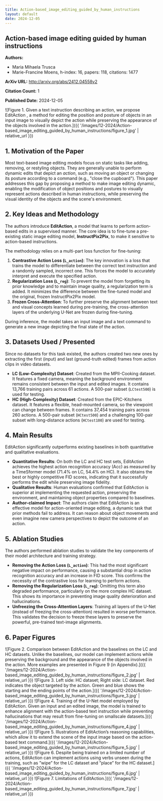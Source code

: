```yaml
---
title: Action-based_image_editing_guided_by_human_instructions
layout: default
date: 2024-12-05
---
```

## Action-based image editing guided by human instructions
**Authors:**
- Maria Mihaela Trusca
- Marie-Francine Moens, h-index: 16, papers: 118, citations: 1477

**ArXiv URL:** http://arxiv.org/abs/2412.04558v2

**Citation Count:** 1

**Published Date:** 2024-12-05

![Figure 1. Given a text instruction describing an action, we propose EditAction , a method for editing the position and posture of objects in an input image to visually depict the action while preserving the appearance of the objects involved in the action.]({{ '/images/12-2024/Action-based_image_editing_guided_by_human_instructions/figure_1.jpg' | relative_url }})
## 1. Motivation of the Paper
Most text-based image editing models focus on static tasks like adding, removing, or restyling objects. They are generally unable to perform dynamic edits that depict an *action*, such as moving an object or changing its posture according to a command (e.g., "close the cupboard"). This paper addresses this gap by proposing a method to make image editing dynamic, enabling the modification of object positions and postures to visually represent actions described in human instructions, while preserving the visual identity of the objects and the scene's environment.

## 2. Key Ideas and Methodology
The authors introduce **EditAction**, a model that learns to perform action-based edits in a supervised manner. The core idea is to fine-tune a pre-existing static image editing model, **InstructPix2Pix**, to make it sensitive to action-based instructions.

The methodology relies on a multi-part loss function for fine-tuning:
1.  **Contrastive Action Loss (`L_action`)**: The key innovation is a loss that trains the model to differentiate between the correct text instruction and a randomly sampled, incorrect one. This forces the model to accurately interpret and execute the specified action.
2.  **Regularization Loss (`L_reg`)**: To prevent the model from forgetting its prior knowledge and to maintain image quality, a regularization term is added. It minimizes the difference between the fine-tuned model and the original, frozen InstructPix2Pix model.
3.  **Frozen Cross-Attention**: To further preserve the alignment between text and visual concepts learned during pre-training, the cross-attention layers of the underlying U-Net are frozen during fine-tuning.

During inference, the model takes an input image and a text command to generate a new image depicting the final state of the action.

## 3. Datasets Used / Presented
Since no datasets for this task existed, the authors created two new ones by extracting the first (input) and last (ground-truth edited) frames from action clips in video datasets.
*   **LC (Low-Complexity) Dataset**: Created from the MPII-Cooking dataset. It features a fixed camera, meaning the background environment remains consistent between the input and edited images. It contains 13,766 training pairs across 61 actions. A 500-pair subset (`LCtest500`) is used for testing.
*   **HC (High-Complexity) Dataset**: Created from the EPIC-Kitchens dataset. It features a flexible, head-mounted camera, so the viewpoint can change between frames. It contains 37,454 training pairs across 260 actions. A 500-pair subset (`HCtest500`) and a challenging 100-pair subset with long-distance actions (`HCtest100`) are used for testing.

## 4. Main Results
EditAction significantly outperforms existing baselines in both quantitative and qualitative evaluations.
*   **Quantitative Results**: On both the LC and HC test sets, EditAction achieves the highest action recognition accuracy (Acc) as measured by a TimeSformer model (71.4% on LC, 54.4% on HC). It also obtains the best or highly competitive FID scores, indicating that it successfully performs the edit while preserving image fidelity.
*   **Qualitative Results**: Human evaluations confirmed that EditAction is superior at implementing the requested action, preserving the environment, and maintaining object properties compared to baselines.
*   **Author-claimed Impact**: The authors claim that EditAction is an effective model for action-oriented image editing, a dynamic task that prior methods fail to address. It can reason about object movements and even imagine new camera perspectives to depict the outcome of an action.

## 5. Ablation Studies
The authors performed ablation studies to validate the key components of their model architecture and training strategy.
*   **Removing the Action Loss (`L_action`)**: This had the most significant negative impact on performance, causing a substantial drop in action recognition accuracy and an increase in FID score. This confirms the necessity of the contrastive loss for learning to perform actions.
*   **Removing the Regularization Loss (`L_reg`)**: Omitting this term also degraded performance, particularly on the more complex HC dataset. This shows its importance in preventing image quality deterioration and hallucinations.
*   **Unfreezing the Cross-Attention Layers**: Training all layers of the U-Net (instead of freezing the cross-attention) resulted in worse performance. This validates the decision to freeze these layers to preserve the powerful, pre-trained text-image alignments.

## 6. Paper Figures
![Figure 2. Comparison between EditAction and the baselines on the LC and HC datasets. Unlike the baselines, our model can implement actions while preserving the background and the appearance of the objects involved in the action. More examples are presented in Figure 9 (in Appendix).]({{ '/images/12-2024/Action-based_image_editing_guided_by_human_instructions/figure_2.jpg' | relative_url }})
![Figure 3. Left side: HC dataset; Right side: LC dataset. Red indicates the object targeted by the action. Green and blue shows the starting and the ending points of the action.]({{ '/images/12-2024/Action-based_image_editing_guided_by_human_instructions/figure_3.jpg' | relative_url }})
![Figure 4. Training of the U-Net model employed by EditAction. Given an input and an edited image, the model is trained to enhance alignment with the action-based text instruction while preventing hallucinations that may result from fine-tuning on smallscale datasets.]({{ '/images/12-2024/Action-based_image_editing_guided_by_human_instructions/figure_4.jpg' | relative_url }})
![Figure 5. Illustrations of EditAction’s reasoning capabilities, which allow it to extend the scene of the input image based on the action-based text command.]({{ '/images/12-2024/Action-based_image_editing_guided_by_human_instructions/figure_5.jpg' | relative_url }})
![Figure 6. Despite being trained on a limited number of actions, EditAction can implement actions using verbs unseen during the training, such as ”wipe” for the LC dataset and ”place” for the HC dataset.]({{ '/images/12-2024/Action-based_image_editing_guided_by_human_instructions/figure_6.jpg' | relative_url }})
![Figure 7. Limitations of EditAction.]({{ '/images/12-2024/Action-based_image_editing_guided_by_human_instructions/figure_7.jpg' | relative_url }})
